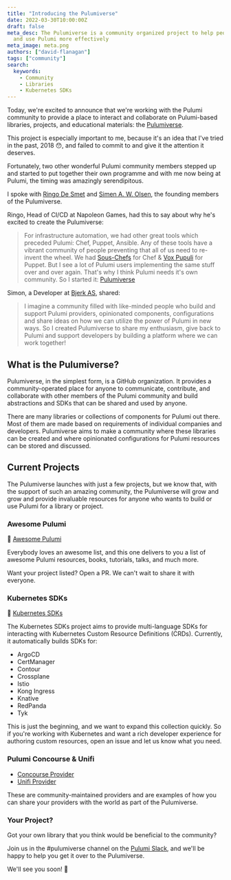 ```yaml
---
title: "Introducing the Pulumiverse"
date: 2022-03-30T10:00:00Z
draft: false
meta_desc: The Pulumiverse is a community organized project to help people contribute
  and use Pulumi more effectively
meta_image: meta.png
authors: ["david-flanagan"]
tags: ["community"]
search:
  keywords:
    - Community
    - Libraries
    - Kubernetes SDKs
---
```


Today, we're excited to announce that we're working with the Pulumi community to provide a place to interact and collaborate on Pulumi-based libraries, projects, and educational materials: the [Pulumiverse](https://github.com/pulumiverse).

<!--more-->

This project is especially important to me, because it's an idea that I've tried in the past, 2018 😯, and failed to commit to and give it the attention it deserves.

Fortunately, two other wonderful Pulumi community members stepped up and started to put together their own programme and with me now being at Pulumi, the timing was amazingly serendipitous.

I spoke with [Ringo De Smet](https://twitter.com/ringods) and [Simen A. W. Olsen](https://twitter.com/cobrazo), the founding members of the Pulumiverse.

Ringo, Head of CI/CD at Napoleon Games, had this to say about why he's excited to create the Pulumiverse:

> For infrastructure automation, we had other great tools which preceded Pulumi: Chef, Puppet, Ansible. Any of these tools have a vibrant community of people preventing that all of us need to re-invent the wheel. We had [Sous-Chefs](https://sous-chefs.org) for Chef & [Vox Pupuli](https://voxpupuli.org) for Puppet. But I see a lot of Pulumi users implementing the same stuff over and over again. That's why I think Pulumi needs it's own community. So I started it: [Pulumiverse](https://github.com/pulumiverse)

Simon, a Developer at [Bjerk AS](https://github.com/bjerkio), shared:

> I imagine a community filled with like-minded people who build and support Pulumi providers, opinionated components, configurations and share ideas on how we can utilize the power of Pulumi in new ways. So I created Pulumiverse to share my enthusiasm, give back to Pulumi and support developers by building a platform where we can work together!

## What is the Pulumiverse?

Pulumiverse, in the simplest form, is a GitHub organization. It provides a community-operated place for anyone to communicate, contribute, and collaborate with other members of the Pulumi community and build abstractions and SDKs that can be shared and used by anyone.

There are many libraries or collections of components for Pulumi out there. Most of them are made based on requirements of individual companies and developers. Pulumiverse aims to make a community where these libraries can be created and where opinionated configurations for Pulumi resources can be stored and discussed.

## Current Projects

The Pulumiverse launches with just a few projects, but we know that, with the support of such an amazing community, the Pulumiverse will grow and grow and provide invaluable resources for anyone who wants to build or use Pulumi for a library or project.

### Awesome Pulumi

🐙 [Awesome Pulumi](https://github.com/pulumiverse/awesome-pulumi)

Everybody loves an awesome list, and this one delivers to you a list of awesome Pulumi resources, books, tutorials, talks, and much more.

Want your project listed? Open a PR. We can't wait to share it with everyone.

### Kubernetes SDKs

🐙 [Kubernetes SDKs](https://github.com/pulumiverse/kubernetes-sdks)

The Kubernetes SDKs project aims to provide multi-language SDKs for interacting with Kubernetes Custom Resource Definitions (CRDs). Currently, it automatically builds SDKs for:

- ArgoCD
- CertManager
- Contour
- Crossplane
- Istio
- Kong Ingress
- Knative
- RedPanda
- Tyk

This is just the beginning, and we want to expand this collection quickly. So if you're working with Kubernetes and want a rich developer experience for authoring custom resources, open an issue and let us know what you need.

### Pulumi Concourse & Unifi

- [Concourse Provider](https://github.com/pulumiverse/pulumi-concourse)
- [Unifi Provider](https://github.com/pulumiverse/pulumi-unifi)

These are community-maintained providers and are examples of how you can share your providers with the world as part of the Pulumiverse.

### Your Project?

Got your own library that you think would be beneficial to the community?

Join us in the #pulumiverse channel on the [Pulumi Slack](https://pulumi.slack.com), and we'll be happy to help you get it over to the Pulumiverse.

We'll see you soon! 👋
